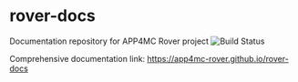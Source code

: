 # rover-docs
Documentation repository for APP4MC Rover project  ![Build Status](https://travis-ci.org/app4mc-rover/rover-docs.svg?branch=master)

Comprehensive documentation link: https://app4mc-rover.github.io/rover-docs
